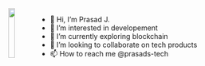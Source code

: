
<img align="left" width="16%" src="https://avatars.githubusercontent.com/u/103177420?v=4">

- 👋 Hi, I’m Prasad J.
- 👀 I’m interested in developement
- 🌱 I’m currently exploring blockchain 
- 💞️ I’m looking to collaborate on tech products
- 📫 How to reach me @prasads-tech

<!---
prasads-tech/prasads-tech is a ✨ special ✨ repository because its `README.md` (this file) appears on your GitHub profile.
You can click the Preview link to take a look at your changes.
--->

